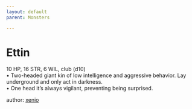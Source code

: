 ```yaml
---
layout: default
parent: Monsters 

--- 
```

# Ettin
10 HP, 16 STR, 6 WIL, club (d10)  
• Two-headed giant kin of low intelligence and aggressive behavior.   Lay underground and only act in darkness.  
• One head it’s always vigilant, preventing being surprised.  





author: [xenio](https://xenioinabottle.blogspot.com/2021/02/classic-monsters-for-cairnito-part-1.html) 


